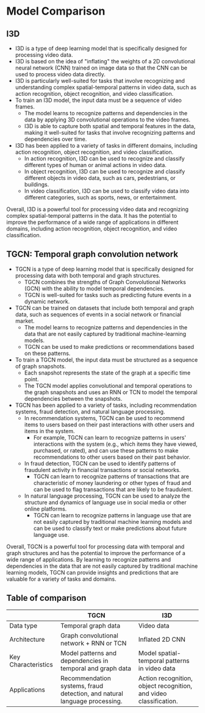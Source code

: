 # Model Comparison

## I3D

- I3D is a type of deep learning model that is specifically designed for processing video data.
- I3D is based on the idea of "inflating" the weights of a 2D convolutional neural network (CNN) trained on image data so that the CNN can be used to process video data directly.
- I3D is particularly well-suited for tasks that involve recognizing and understanding complex spatial-temporal patterns in video data, such as action recognition, object recognition, and video classification.
- To train an I3D model, the input data must be a sequence of video frames.
  - The model learns to recognize patterns and dependencies in the data by applying 3D convolutional operations to the video frames.
  - I3D is able to capture both spatial and temporal features in the data, making it well-suited for tasks that involve recognizing patterns and dependencies over time.
- I3D has been applied to a variety of tasks in different domains, including action recognition, object recognition, and video classification.
  - In action recognition, I3D can be used to recognize and classify different types of human or animal actions in video data.
  - In object recognition, I3D can be used to recognize and classify different objects in video data, such as cars, pedestrians, or buildings.
  - In video classification, I3D can be used to classify video data into different categories, such as sports, news, or entertainment.

Overall, I3D is a powerful tool for processing video data and recognizing complex spatial-temporal patterns in the data. It has the potential to improve the performance of a wide range of applications in different domains, including action recognition, object recognition, and video classification.

## TGCN: Temporal graph convolution network

- TGCN is a type of deep learning model that is specifically designed for processing data with both temporal and graph structures.
  - TGCN combines the strengths of Graph Convolutional Networks (GCN) with the ability to model temporal dependencies.
  - TGCN is well-suited for tasks such as predicting future events in a dynamic network.
- TGCN can be trained on datasets that include both temporal and graph data, such as sequences of events in a social network or financial market.
  - The model learns to recognize patterns and dependencies in the data that are not easily captured by traditional machine-learning models.
  - TGCN can be used to make predictions or recommendations based on these patterns.
- To train a TGCN model, the input data must be structured as a sequence of graph snapshots.
  - Each snapshot represents the state of the graph at a specific time point.
  - The TGCN model applies convolutional and temporal operations to the graph snapshots and uses an RNN or TCN to model the temporal dependencies between the snapshots.
- TGCN has been applied to a variety of tasks, including recommendation systems, fraud detection, and natural language processing.
  - In recommendation systems, TGCN can be used to recommend items to users based on their past interactions with other users and items in the system.
    - For example, TGCN can learn to recognize patterns in users' interactions with the system (e.g., which items they have viewed, purchased, or rated), and can use these patterns to make recommendations to other users based on their past behavior.
  - In fraud detection, TGCN can be used to identify patterns of fraudulent activity in financial transactions or social networks.
    - TGCN can learn to recognize patterns of transactions that are characteristic of money laundering or other types of fraud and can be used to flag transactions that are likely to be fraudulent.
  - In natural language processing, TGCN can be used to analyze the structure and dynamics of language use in social media or other online platforms.
    - TGCN can learn to recognize patterns in language use that are not easily captured by traditional machine learning models and can be used to classify text or make predictions about future language use.

Overall, TGCN is a powerful tool for processing data with temporal and graph structures and has the potential to improve the performance of a wide range of applications. By learning to recognize patterns and dependencies in the data that are not easily captured by traditional machine learning models, TGCN can provide insights and predictions that are valuable for a variety of tasks and domains.

## Table of comparison

|  | TGCN | I3D |
| --- | --- | --- |
| Data type | Temporal graph data | Video data |
| Architecture | Graph convolutional network + RNN or TCN | Inflated 2D CNN |
| Key Characteristics | Model patterns and dependencies in temporal and graph data | Model spatial-temporal patterns in video data |
| Applications | Recommendation systems, fraud detection, and natural language processing. | Action recognition, object recognition, and video classification. |
